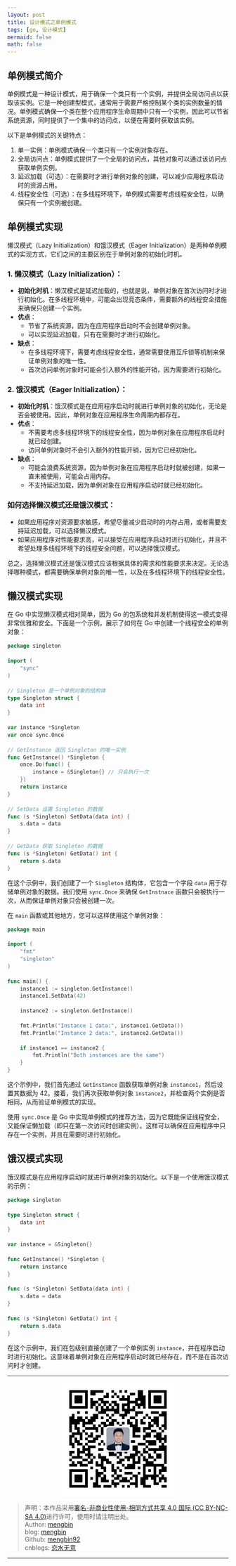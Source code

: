 ```yaml
---
layout: post
title: 设计模式之单例模式
tags: [go, 设计模式]
mermaid: false
math: false
---  
```


## 单例模式简介  

单例模式是一种设计模式，用于确保一个类只有一个实例，并提供全局访问点以获取该实例。它是一种创建型模式，通常用于需要严格控制某个类的实例数量的情况。单例模式确保一个类在整个应用程序生命周期中只有一个实例，因此可以节省系统资源，同时提供了一个集中的访问点，以便在需要时获取该实例。

以下是单例模式的关键特点： 

1. 单一实例：单例模式确保一个类只有一个实例对象存在。
2. 全局访问点：单例模式提供了一个全局的访问点，其他对象可以通过该访问点获取单例实例。
3. 延迟加载（可选）：在需要时才进行单例对象的创建，可以减少应用程序启动时的资源占用。
4. 线程安全性（可选）：在多线程环境下，单例模式需要考虑线程安全性，以确保只有一个实例被创建。

## 单例模式实现  

懒汉模式（Lazy Initialization）和饿汉模式（Eager Initialization）是两种单例模式的实现方式，它们之间的主要区别在于单例对象的初始化时机。

### 1. 懒汉模式（Lazy Initialization）：

- **初始化时机**：懒汉模式是延迟加载的，也就是说，单例对象在首次访问时才进行初始化。在多线程环境中，可能会出现竞态条件，需要额外的线程安全措施来确保只创建一个实例。
- **优点**：
  - 节省了系统资源，因为在应用程序启动时不会创建单例对象。
  - 可以实现延迟加载，只有在需要时才进行初始化。
- **缺点**：
  - 在多线程环境下，需要考虑线程安全性，通常需要使用互斥锁等机制来保证单例对象的唯一性。
  - 首次访问单例对象时可能会引入额外的性能开销，因为需要进行初始化。

### 2. 饿汉模式（Eager Initialization）：

- **初始化时机**：饿汉模式是在应用程序启动时就进行单例对象的初始化，无论是否会被使用。因此，单例对象在应用程序生命周期内都存在。
- **优点**：
  - 不需要考虑多线程环境下的线程安全性，因为单例对象在应用程序启动时就已经创建。
  - 访问单例对象时不会引入额外的性能开销，因为它已经初始化。
- **缺点**：
  - 可能会浪费系统资源，因为单例对象在应用程序启动时就被创建，如果一直未被使用，可能会占用内存。
  - 不支持延迟加载，因为单例对象在应用程序启动时就已经初始化。

### 如何选择懒汉模式还是饿汉模式：

- 如果应用程序对资源要求敏感，希望尽量减少启动时的内存占用，或者需要支持延迟加载，可以选择懒汉模式。
- 如果应用程序对性能要求高，可以接受在应用程序启动时进行初始化，并且不希望处理多线程环境下的线程安全问题，可以选择饿汉模式。

总之，选择懒汉模式还是饿汉模式应该根据具体的需求和性能要求来决定。无论选择哪种模式，都需要确保单例对象的唯一性，以及在多线程环境下的线程安全性。

## 懒汉模式实现  

在 Go 中实现懒汉模式相对简单，因为 Go 的包系统和并发机制使得这一模式变得非常优雅和安全。下面是一个示例，展示了如何在 Go 中创建一个线程安全的单例对象：

```go
package singleton

import (
	"sync"
)

// Singleton 是一个单例对象的结构体
type Singleton struct {
	data int
}

var instance *Singleton
var once sync.Once

// GetInstance 返回 Singleton 的唯一实例
func GetInstance() *Singleton {
	once.Do(func() {
		instance = &Singleton{} // 只会执行一次
	})
	return instance
}

// SetData 设置 Singleton 的数据
func (s *Singleton) SetData(data int) {
	s.data = data
}

// GetData 获取 Singleton 的数据
func (s *Singleton) GetData() int {
	return s.data
}
```

在这个示例中，我们创建了一个 `Singleton` 结构体，它包含一个字段 `data` 用于存储单例对象的数据。我们使用 `sync.Once` 来确保 `GetInstnace` 函数只会被执行一次，从而保证单例对象只会被创建一次。

在 `main` 函数或其他地方，您可以这样使用这个单例对象：

```go
package main

import (
	"fmt"
	"singleton"
)

func main() {
	instance1 := singleton.GetInstance()
	instance1.SetData(42)

	instance2 := singleton.GetInstance()

	fmt.Println("Instance 1 data:", instance1.GetData())
	fmt.Println("Instance 2 data:", instance2.GetData())

	if instance1 == instance2 {
		fmt.Println("Both instances are the same")
	}
}
```

这个示例中，我们首先通过 `GetInstance` 函数获取单例对象 `instance1`，然后设置其数据为 42。接着，我们再次获取单例对象 `instance2`，并检查两个实例是否相同，从而验证单例模式的实现。

使用 `sync.Once` 是 Go 中实现单例模式的推荐方法，因为它既能保证线程安全，又能保证懒加载（即只在第一次访问时创建实例）。这样可以确保在应用程序中只存在一个实例，并且在需要时进行初始化。  

## 饿汉模式实现

饿汉模式是在应用程序启动时就进行单例对象的初始化。以下是一个使用饿汉模式的示例：

```go
package singleton

type Singleton struct {
    data int
}

var instance = &Singleton{}

func GetInstance() *Singleton {
    return instance
}

func (s *Singleton) SetData(data int) {
    s.data = data
}

func (s *Singleton) GetData() int {
    return s.data
}
```

在这个示例中，我们在包级别直接创建了一个单例实例 `instance`，并在程序启动时进行初始化。这意味着单例对象在应用程序启动时就已经存在，而不是在首次访问时才创建。

---

<div align="center">
  <img src="../img/qrcode_wechat.jpg" alt="孟斯特">
</div>

> 声明：本作品采用[署名-非商业性使用-相同方式共享 4.0 国际 (CC BY-NC-SA 4.0)](https://creativecommons.org/licenses/by-nc-sa/4.0/deed.zh)进行许可，使用时请注明出处。  
> Author: [mengbin](mengbin1992@outlook.com)  
> blog: [mengbin](https://mengbin.top)  
> Github: [mengbin92](https://mengbin92.github.io/)  
> cnblogs: [恋水无意](https://www.cnblogs.com/lianshuiwuyi/)  

---
